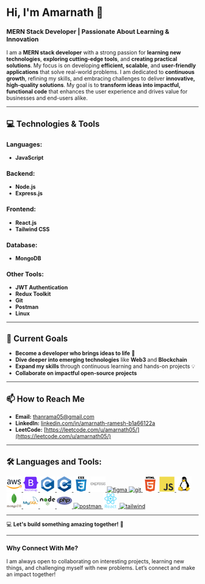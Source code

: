 # Hi, I'm Amarnath 👋  
### MERN Stack Developer | Passionate About Learning & Innovation  

I am a **MERN stack developer** with a strong passion for **learning new technologies**, **exploring cutting-edge tools**, and **creating practical solutions**. My focus is on developing **efficient, scalable**, and **user-friendly applications** that solve real-world problems. I am dedicated to **continuous growth**, refining my skills, and embracing challenges to deliver **innovative, high-quality solutions**. My goal is to **transform ideas into impactful, functional code** that enhances the user experience and drives value for businesses and end-users alike.

---

## 💻 **Technologies & Tools**  

### **Languages:**  
- **JavaScript**  

### **Backend:**  
- **Node.js**  
- **Express.js**  

### **Frontend:**  
- **React.js**  
- **Tailwind CSS**  

### **Database:**  
- **MongoDB**  

### **Other Tools:**  
- **JWT Authentication**  
- **Redux Toolkit**  
- **Git**  
- **Postman**  
- **Linux**  


---

## 🌱 **Current Goals**  
- **Become a developer who brings ideas to life** 🚀  
- **Dive deeper into emerging technologies** like **Web3** and **Blockchain**  
- **Expand my skills** through continuous learning and hands-on projects 💡  
- **Collaborate on impactful open-source projects**  

---

## 📫 **How to Reach Me**  
- **Email:** thanrama05@gmail.com  
- **LinkedIn:** [linkedin.com/in/amarnath-ramesh-b1a66122a](https://linkedin.com/in/amarnath-ramesh-b1a66122a)  
- **LeetCode:** [https://leetcode.com/u/amarnath05/](https://leetcode.com/u/amarnath05/)

---

## 🛠 **Languages and Tools:**  
<p align="left">  
  <a href="https://aws.amazon.com" target="_blank"> <img src="https://raw.githubusercontent.com/devicons/devicon/master/icons/amazonwebservices/amazonwebservices-original-wordmark.svg" alt="aws" width="40" height="40"/> </a>  
  <a href="https://getbootstrap.com" target="_blank"> <img src="https://raw.githubusercontent.com/devicons/devicon/master/icons/bootstrap/bootstrap-plain-wordmark.svg" alt="bootstrap" width="40" height="40"/> </a>  
  <a href="https://www.cprogramming.com/" target="_blank"> <img src="https://raw.githubusercontent.com/devicons/devicon/master/icons/c/c-original.svg" alt="c" width="40" height="40"/> </a>  
  <a href="https://www.w3schools.com/cpp/" target="_blank"> <img src="https://raw.githubusercontent.com/devicons/devicon/master/icons/cplusplus/cplusplus-original.svg" alt="cplusplus" width="40" height="40"/> </a>  
  <a href="https://www.w3schools.com/css/" target="_blank"> <img src="https://raw.githubusercontent.com/devicons/devicon/master/icons/css3/css3-original-wordmark.svg" alt="css3" width="40" height="40"/> </a>  
  <a href="https://expressjs.com" target="_blank"> <img src="https://raw.githubusercontent.com/devicons/devicon/master/icons/express/express-original-wordmark.svg" alt="express" width="40" height="40"/> </a>  
  <a href="https://www.figma.com/" target="_blank"> <img src="https://www.vectorlogo.zone/logos/figma/figma-icon.svg" alt="figma" width="40" height="40"/> </a>  
  <a href="https://git-scm.com/" target="_blank"> <img src="https://www.vectorlogo.zone/logos/git-scm/git-scm-icon.svg" alt="git" width="40" height="40"/> </a>  
  <a href="https://www.w3.org/html/" target="_blank"> <img src="https://raw.githubusercontent.com/devicons/devicon/master/icons/html5/html5-original-wordmark.svg" alt="html5" width="40" height="40"/> </a>  
  <a href="https://developer.mozilla.org/en-US/docs/Web/JavaScript" target="_blank"> <img src="https://raw.githubusercontent.com/devicons/devicon/master/icons/javascript/javascript-original.svg" alt="javascript" width="40" height="40"/> </a>  
  <a href="https://www.linux.org/" target="_blank"> <img src="https://raw.githubusercontent.com/devicons/devicon/master/icons/linux/linux-original.svg" alt="linux" width="40" height="40"/> </a>  
  <a href="https://www.mongodb.com/" target="_blank"> <img src="https://raw.githubusercontent.com/devicons/devicon/master/icons/mongodb/mongodb-original-wordmark.svg" alt="mongodb" width="40" height="40"/> </a>  
  <a href="https://www.mysql.com/" target="_blank"> <img src="https://raw.githubusercontent.com/devicons/devicon/master/icons/mysql/mysql-original-wordmark.svg" alt="mysql" width="40" height="40"/> </a>  
  <a href="https://nodejs.org" target="_blank"> <img src="https://raw.githubusercontent.com/devicons/devicon/master/icons/nodejs/nodejs-original-wordmark.svg" alt="nodejs" width="40" height="40"/> </a>  
  <a href="https://www.php.net" target="_blank"> <img src="https://raw.githubusercontent.com/devicons/devicon/master/icons/php/php-original.svg" alt="php" width="40" height="40"/> </a>  
  <a href="https://postman.com" target="_blank"> <img src="https://www.vectorlogo.zone/logos/getpostman/getpostman-icon.svg" alt="postman" width="40" height="40"/> </a>  
  <a href="https://reactjs.org/" target="_blank"> <img src="https://raw.githubusercontent.com/devicons/devicon/master/icons/react/react-original-wordmark.svg" alt="react" width="40" height="40"/> </a>  
  <a href="https://tailwindcss.com/" target="_blank"> <img src="https://www.vectorlogo.zone/logos/tailwindcss/tailwindcss-icon.svg" alt="tailwind" width="40" height="40"/> </a>  
</p>

---

💻 **Let's build something amazing together!** 🚀

---

### **Why Connect With Me?**
I am always open to collaborating on interesting projects, learning new things, and challenging myself with new problems. Let’s connect and make an impact together!

